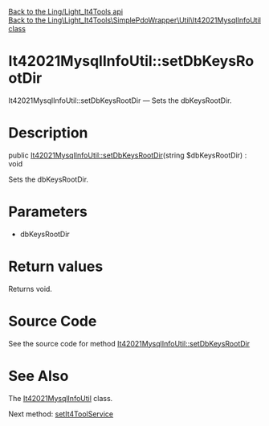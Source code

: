 [Back to the Ling/Light_It4Tools api](https://github.com/lingtalfi/Light_It4Tools/blob/master/doc/api/Ling/Light_It4Tools.md)<br>
[Back to the Ling\Light_It4Tools\SimplePdoWrapper\Util\It42021MysqlInfoUtil class](https://github.com/lingtalfi/Light_It4Tools/blob/master/doc/api/Ling/Light_It4Tools/SimplePdoWrapper/Util/It42021MysqlInfoUtil.md)


It42021MysqlInfoUtil::setDbKeysRootDir
================



It42021MysqlInfoUtil::setDbKeysRootDir — Sets the dbKeysRootDir.




Description
================


public [It42021MysqlInfoUtil::setDbKeysRootDir](https://github.com/lingtalfi/Light_It4Tools/blob/master/doc/api/Ling/Light_It4Tools/SimplePdoWrapper/Util/It42021MysqlInfoUtil/setDbKeysRootDir.md)(string $dbKeysRootDir) : void




Sets the dbKeysRootDir.




Parameters
================


- dbKeysRootDir

    


Return values
================

Returns void.








Source Code
===========
See the source code for method [It42021MysqlInfoUtil::setDbKeysRootDir](https://github.com/lingtalfi/Light_It4Tools/blob/master/SimplePdoWrapper/Util/It42021MysqlInfoUtil.php#L33-L36)


See Also
================

The [It42021MysqlInfoUtil](https://github.com/lingtalfi/Light_It4Tools/blob/master/doc/api/Ling/Light_It4Tools/SimplePdoWrapper/Util/It42021MysqlInfoUtil.md) class.

Next method: [setIt4ToolService](https://github.com/lingtalfi/Light_It4Tools/blob/master/doc/api/Ling/Light_It4Tools/SimplePdoWrapper/Util/It42021MysqlInfoUtil/setIt4ToolService.md)<br>

